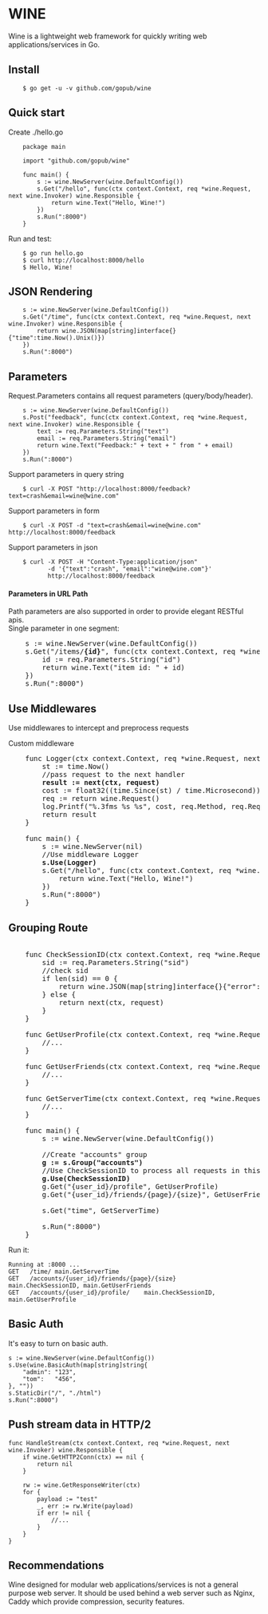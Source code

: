 # WINE

Wine is a lightweight web framework for quickly writing web applications/services in Go. 

## Install  

        $ go get -u -v github.com/gopub/wine

## Quick start  
Create ./hello.go  
        
        package main
        
        import "github.com/gopub/wine"
        
        func main() {
        	s := wine.NewServer(wine.DefaultConfig())
        	s.Get("/hello", func(ctx context.Context, req *wine.Request, next wine.Invoker) wine.Responsible {
        		return wine.Text("Hello, Wine!")
        	})
        	s.Run(":8000")
        }
Run and test:  

        $ go run hello.go
        $ curl http://localhost:8000/hello
        $ Hello, Wine!
        

## JSON Rendering

        s := wine.NewServer(wine.DefaultConfig())
        s.Get("/time", func(ctx context.Context, req *wine.Request, next wine.Invoker) wine.Responsible {
        	return wine.JSON(map[string]interface{}{"time":time.Now().Unix()})
        })
        s.Run(":8000")

## Parameters
Request.Parameters contains all request parameters (query/body/header).

        s := wine.NewServer(wine.DefaultConfig())
        s.Post("feedback", func(ctx context.Context, req *wine.Request, next wine.Invoker) wine.Responsible {
            text := req.Parameters.String("text")
            email := req.Parameters.String("email")
            return wine.Text("Feedback:" + text + " from " + email)
        })
        s.Run(":8000")
Support parameters in query string

        $ curl -X POST "http://localhost:8000/feedback?text=crash&email=wine@wine.com"
Support parameters in form

        $ curl -X POST -d "text=crash&email=wine@wine.com" http://localhost:8000/feedback
Support parameters in json

        $ curl -X POST -H "Content-Type:application/json" 
               -d '{"text":"crash", "email":"wine@wine.com"}' 
               http://localhost:8000/feedback
#### Parameters in URL Path
Path parameters are also supported in order to provide elegant RESTful apis.  
Single parameter in one segment:
<pre>
    s := wine.NewServer(wine.DefaultConfig()) 
    s.Get("/items/<b>{id}</b>", func(ctx context.Context, req *wine.Request, next wine.Invoker) wine.Responsible {
        id := req.Parameters.String("id")
        return wine.Text("item id: " + id)
    }) 
    s.Run(":8000")
</pre>
       
## Use Middlewares
Use middlewares to intercept and preprocess requests  

Custom middleware
<pre>
    func Logger(ctx context.Context, req *wine.Request, next wine.Invoker) wine.Responsible {
    	st := time.Now()  
    	//pass request to the next handler
    	<b>result := next(ctx, request)</b>
    	cost := float32((time.Since(st) / time.Microsecond)) / 1000.0
    	req := return wine.Request()
    	log.Printf("%.3fms %s %s", cost, req.Method, req.RequestURI)
    	return result
    } <br/>
    func main() {
    	s := wine.NewServer(nil) 
    	//Use middleware Logger
    	<b>s.Use(Logger)</b> 
    	s.Get("/hello", func(ctx context.Context, req *wine.Request, next wine.Invoker) wine.Responsible {
    		return wine.Text("Hello, Wine!")
        })
        s.Run(":8000")
    }
</pre>
## Grouping Route
<pre>  
    func CheckSessionID(ctx context.Context, req *wine.Request, next wine.Invoker) wine.Responsible {
    	sid := req.Parameters.String("sid")
    	//check sid
    	if len(sid) == 0 {
    		return wine.JSON(map[string]interface{}{"error":"need sid"})
    	} else {
    		return next(ctx, request)
    	}
    }
    
    func GetUserProfile(ctx context.Context, req *wine.Request, next wine.Invoker) wine.Responsible  {
    	//...
    }
    
    func GetUserFriends(ctx context.Context, req *wine.Request, next wine.Invoker) wine.Responsible  {
    	//...
    }
    
    func GetServerTime(ctx context.Context, req *wine.Request, next wine.Invoker) wine.Responsible  {
    	//...
    }
    
    func main() {
    	s := wine.NewServer(wine.DefaultConfig())
    
    	//Create "accounts" group
    	<b>g := s.Group("accounts")</b>
    	//Use CheckSessionID to process all requests in this route group
    	<b>g.Use(CheckSessionID)</b>
    	g.Get("{user_id}/profile", GetUserProfile)
    	g.Get("{user_id}/friends/{page}/{size}", GetUserFriends)
    
    	s.Get("time", GetServerTime)
    
    	s.Run(":8000")
    }  
</pre>
Run it: 

    Running at :8000 ...
    GET   /time/ main.GetServerTime
    GET   /accounts/{user_id}/friends/{page}/{size}    main.CheckSessionID, main.GetUserFriends
    GET   /accounts/{user_id}/profile/    main.CheckSessionID, main.GetUserProfile


## Basic Auth
It's easy to turn on basic auth.

    s := wine.NewServer(wine.DefaultConfig())
	s.Use(wine.BasicAuth(map[string]string{
		"admin": "123",
		"tom":   "456",
	}, ""))
	s.StaticDir("/", "./html")
	s.Run(":8000")
	
## Push stream data in HTTP/2
    func HandleStream(ctx context.Context, req *wine.Request, next wine.Invoker) wine.Responsible {
        if wine.GetHTTP2Conn(ctx) == nil {
            return nil
        }
        
        rw := wine.GetResponseWriter(ctx)
        for {
            payload := "test"
            _, err := rw.Write(payload)
            if err != nil {
                //...
            }
        }
    }

## Recommendations
Wine designed for modular web applications/services is not a general purpose web server. It should be used behind a web server such as Nginx, Caddy which provide compression, security features.